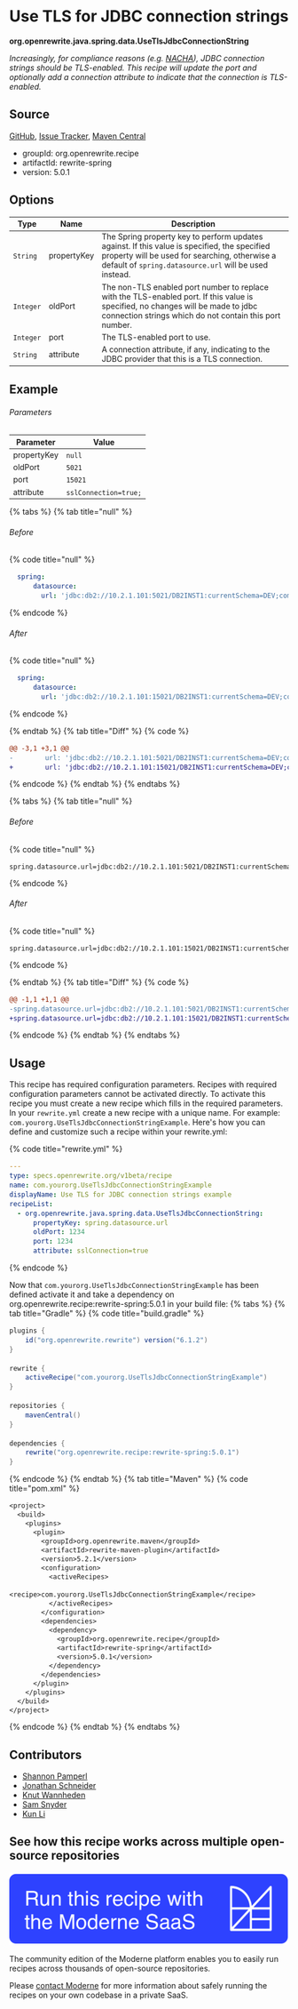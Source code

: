 # Use TLS for JDBC connection strings

**org.openrewrite.java.spring.data.UseTlsJdbcConnectionString**

_Increasingly, for compliance reasons (e.g. [NACHA](https://www.nacha.org/sites/default/files/2022-06/End_User_Briefing_Supplementing_Data_Security_UPDATED_FINAL.pdf)), JDBC connection strings should be TLS-enabled. This recipe will update the port and optionally add a connection attribute to indicate that the connection is TLS-enabled._

## Source

[GitHub](https://github.com/openrewrite/rewrite-spring/blob/main/src/main/java/org/openrewrite/java/spring/data/UseTlsJdbcConnectionString.java), [Issue Tracker](https://github.com/openrewrite/rewrite-spring/issues), [Maven Central](https://central.sonatype.com/artifact/org.openrewrite.recipe/rewrite-spring/5.0.1/jar)

* groupId: org.openrewrite.recipe
* artifactId: rewrite-spring
* version: 5.0.1

## Options

| Type | Name | Description |
| -- | -- | -- |
| `String` | propertyKey | The Spring property key to perform updates against. If this value is specified, the specified property will be used for searching, otherwise a default of `spring.datasource.url` will be used instead. |
| `Integer` | oldPort | The non-TLS enabled port number to replace with the TLS-enabled port. If this value is specified, no changes will be made to jdbc connection strings which do not contain this port number.  |
| `Integer` | port | The TLS-enabled port to use. |
| `String` | attribute | A connection attribute, if any, indicating to the JDBC provider that this is a TLS connection. |

## Example

###### Parameters
| Parameter | Value |
| -- | -- |
|propertyKey|`null`|
|oldPort|`5021`|
|port|`15021`|
|attribute|`sslConnection=true;`|


{% tabs %}
{% tab title="null" %}

###### Before
{% code title="null" %}
```yaml
  spring:
      datasource:
        url: 'jdbc:db2://10.2.1.101:5021/DB2INST1:currentSchema=DEV;commandTimeout=30;'
```
{% endcode %}

###### After
{% code title="null" %}
```yaml
  spring:
      datasource:
        url: 'jdbc:db2://10.2.1.101:15021/DB2INST1:currentSchema=DEV;commandTimeout=30;sslConnection=true;'
```
{% endcode %}

{% endtab %}
{% tab title="Diff" %}
{% code %}
```diff
@@ -3,1 +3,1 @@
-        url: 'jdbc:db2://10.2.1.101:5021/DB2INST1:currentSchema=DEV;commandTimeout=30;'
+        url: 'jdbc:db2://10.2.1.101:15021/DB2INST1:currentSchema=DEV;commandTimeout=30;sslConnection=true;'
```
{% endcode %}
{% endtab %}
{% endtabs %}

{% tabs %}
{% tab title="null" %}

###### Before
{% code title="null" %}
```properties
spring.datasource.url=jdbc:db2://10.2.1.101:5021/DB2INST1:currentSchema=DEV;commandTimeout=30;
```
{% endcode %}

###### After
{% code title="null" %}
```properties
spring.datasource.url=jdbc:db2://10.2.1.101:15021/DB2INST1:currentSchema=DEV;commandTimeout=30;sslConnection=true;
```
{% endcode %}

{% endtab %}
{% tab title="Diff" %}
{% code %}
```diff
@@ -1,1 +1,1 @@
-spring.datasource.url=jdbc:db2://10.2.1.101:5021/DB2INST1:currentSchema=DEV;commandTimeout=30;
+spring.datasource.url=jdbc:db2://10.2.1.101:15021/DB2INST1:currentSchema=DEV;commandTimeout=30;sslConnection=true;
```
{% endcode %}
{% endtab %}
{% endtabs %}


## Usage

This recipe has required configuration parameters. Recipes with required configuration parameters cannot be activated directly. To activate this recipe you must create a new recipe which fills in the required parameters. In your `rewrite.yml` create a new recipe with a unique name. For example: `com.yourorg.UseTlsJdbcConnectionStringExample`.
Here's how you can define and customize such a recipe within your rewrite.yml:

{% code title="rewrite.yml" %}
```yaml
---
type: specs.openrewrite.org/v1beta/recipe
name: com.yourorg.UseTlsJdbcConnectionStringExample
displayName: Use TLS for JDBC connection strings example
recipeList:
  - org.openrewrite.java.spring.data.UseTlsJdbcConnectionString:
      propertyKey: spring.datasource.url
      oldPort: 1234
      port: 1234
      attribute: sslConnection=true
```
{% endcode %}

Now that `com.yourorg.UseTlsJdbcConnectionStringExample` has been defined activate it and take a dependency on org.openrewrite.recipe:rewrite-spring:5.0.1 in your build file:
{% tabs %}
{% tab title="Gradle" %}
{% code title="build.gradle" %}
```groovy
plugins {
    id("org.openrewrite.rewrite") version("6.1.2")
}

rewrite {
    activeRecipe("com.yourorg.UseTlsJdbcConnectionStringExample")
}

repositories {
    mavenCentral()
}

dependencies {
    rewrite("org.openrewrite.recipe:rewrite-spring:5.0.1")
}
```
{% endcode %}
{% endtab %}
{% tab title="Maven" %}
{% code title="pom.xml" %}
```markup
<project>
  <build>
    <plugins>
      <plugin>
        <groupId>org.openrewrite.maven</groupId>
        <artifactId>rewrite-maven-plugin</artifactId>
        <version>5.2.1</version>
        <configuration>
          <activeRecipes>
            <recipe>com.yourorg.UseTlsJdbcConnectionStringExample</recipe>
          </activeRecipes>
        </configuration>
        <dependencies>
          <dependency>
            <groupId>org.openrewrite.recipe</groupId>
            <artifactId>rewrite-spring</artifactId>
            <version>5.0.1</version>
          </dependency>
        </dependencies>
      </plugin>
    </plugins>
  </build>
</project>
```
{% endcode %}
{% endtab %}
{% endtabs %}
## Contributors
* [Shannon Pamperl](shanman190@gmail.com)
* [Jonathan Schneider](jkschneider@gmail.com)
* [Knut Wannheden](knut@moderne.io)
* [Sam Snyder](sam@moderne.io)
* [Kun Li](122563761+kunli2@users.noreply.github.com)


## See how this recipe works across multiple open-source repositories

[![Moderne Link Image](/.gitbook/assets/ModerneRecipeButton.png)](https://public.moderne.io/recipes/org.openrewrite.java.spring.data.UseTlsJdbcConnectionString)

The community edition of the Moderne platform enables you to easily run recipes across thousands of open-source repositories.

Please [contact Moderne](https://moderne.io/product) for more information about safely running the recipes on your own codebase in a private SaaS.
